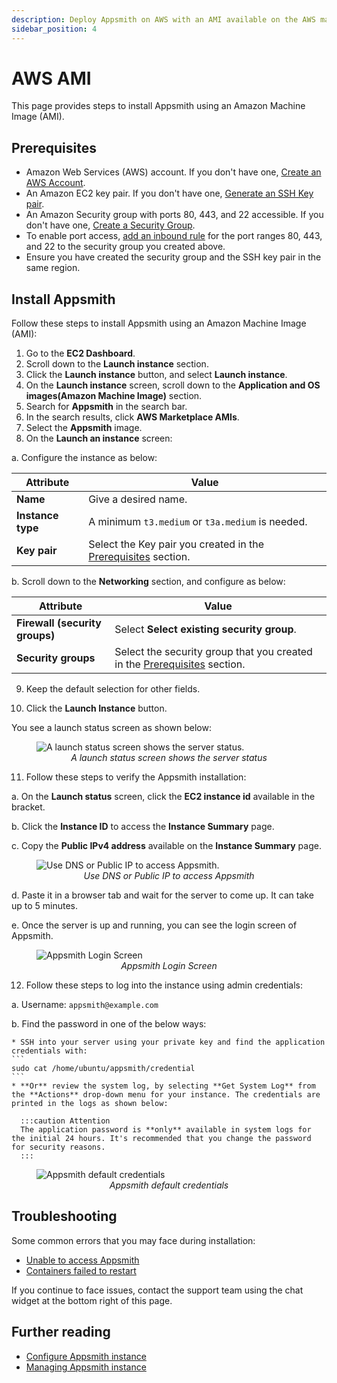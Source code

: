 ```yaml
---
description: Deploy Appsmith on AWS with an AMI available on the AWS marketplace.
sidebar_position: 4
---
```


# AWS AMI
This page provides steps to install Appsmith using an Amazon Machine Image (AMI).

## Prerequisites

- Amazon Web Services (AWS) account. If you don't have one, [Create an AWS Account](https://aws.amazon.com/premiumsupport/knowledge-center/create-and-activate-aws-account/).
- An Amazon EC2 key pair. If you don't have one, [Generate an SSH Key pair](https://docs.aws.amazon.com/AWSEC2/latest/UserGuide/ec2-key-pairs.html#having-ec2-create-your-key-pair).
- An Amazon Security group with ports 80, 443, and 22 accessible. If you don't have one, [Create a Security Group](https://docs.aws.amazon.com/AWSEC2/latest/UserGuide/working-with-security-groups.html#creating-security-group).
- To enable port access, [add an inbound rule](https://docs.aws.amazon.com/AWSEC2/latest/UserGuide/working-with-security-groups.html#adding-security-group-rule) for the port ranges 80, 443, and 22 to the security group you created above.
- Ensure you have created the security group and the SSH key pair in the same region.

## Install Appsmith

Follow these steps to install Appsmith using an Amazon Machine Image (AMI):

1. Go to the **EC2 Dashboard**.
2. Scroll down to the **Launch instance** section.
3. Click the **Launch instance** button, and select **Launch instance**.
4. On the **Launch instance** screen, scroll down to the **Application and OS images(Amazon Machine Image)** section.
5. Search for **Appsmith** in the search bar.
6. In the search results, click **AWS Marketplace AMIs**.
7. Select the **Appsmith** image.
8. On the **Launch an instance** screen:

 a. Configure the instance as below:

 | Attribute | Value |
 |------------------------|------------------------------------------| 
 | **Name** | Give a desired name. |
 | **Instance type** | A minimum `t3.medium` or `t3a.medium` is needed. |
 | **Key pair** | Select the Key pair you created in the [Prerequisites](#prerequisites) section. |

 b. Scroll down to the **Networking** section, and configure as below:

 | Attribute | Value |
 |------------------------|------------------------------------------| 
 | **Firewall (security groups)** | Select **Select existing security group**.|
 | **Security groups** | Select the security group that you created in the [Prerequisites](#prerequisites) section. |
 
9. Keep the default selection for other fields.

10. Click the **Launch Instance** button.

You see a launch status screen as shown below:

<figure>
 <img src="/img/aws_ami_create_server_status.png" style={{width: "100%", height: "auto"}} alt="A launch status screen shows the server status." />
 <figcaption align="center"><i>A launch status screen shows the server status</i></figcaption>
</figure>

11. Follow these steps to verify the Appsmith installation:

 a. On the **Launch status** screen, click the **EC2 instance id** available in the bracket.

 b. Click the **Instance ID** to access the **Instance Summary** page.

 c. Copy the **Public IPv4 address** available on the **Instance Summary** page.

 <figure>
 <img src="/img/aws-ecs-ami-find-DNS-to-access-appsmith.png" style={{width: "100%", height: "auto"}} alt="Use DNS or Public IP to access Appsmith." />
 <figcaption align="center"><i>Use DNS or Public IP to access Appsmith</i></figcaption>
 </figure>
 
 d. Paste it in a browser tab and wait for the server to come up. It can take up to 5 minutes. 
 
 e. Once the server is up and running, you can see the login screen of Appsmith.

 <figure>
 <img src="/img/aws-login-page.png" style={{width: "100%", height: "auto"}} alt="Appsmith Login Screen" />
 <figcaption align="center"><i>Appsmith Login Screen</i></figcaption>
 </figure>

12. Follow these steps to log into the instance using admin credentials:

 a. Username: `appsmith@example.com`

 b. Find the password in one of the below ways:

    * SSH into your server using your private key and find the application credentials with:
    ```
    sudo cat /home/ubuntu/appsmith/credential
    ``` 
    * **Or** review the system log, by selecting **Get System Log** from the **Actions** drop-down menu for your instance. The credentials are printed in the logs as shown below:

      :::caution Attention
      The application password is **only** available in system logs for the initial 24 hours. It's recommended that you change the password for security reasons.
      :::


  <figure>
    <img src="/img/aws-system-log.png" style={{width: "100%", height: "auto"}} alt="Appsmith default credentials" />
    <figcaption align="center"><i>Appsmith default credentials</i></figcaption>
  </figure>

## Troubleshooting

Some common errors that you may face during installation:

- [Unable to access Appsmith](/help-and-support/troubleshooting-guide/deployment-errors#unable-to-access-appsmith)
- [Containers failed to restart](/help-and-support/troubleshooting-guide/deployment-errors#containers-failed-to-start)

If you continue to face issues, contact the support team using the chat widget at the bottom right of this page.


## Further reading

* [Configure Appsmith instance](/getting-started/setup/instance-configuration/)
* [Managing Appsmith instance](/getting-started/setup/instance-management/)
